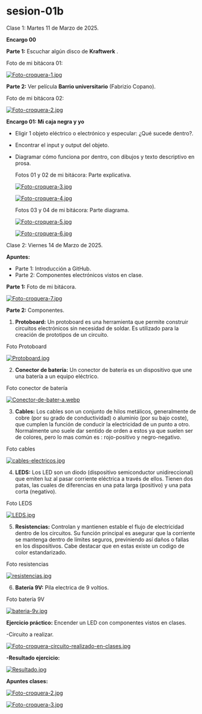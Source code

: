 # sesion-01b

Clase 1: Martes 11 de Marzo de 2025.

**Encargo 00**

**Parte 1:** Escuchar algún disco de **Kraftwerk** .

Foto de mi bitácora 01:

[![Foto-croquera-1.jpg](https://i.postimg.cc/wjbFcFrJ/Foto-croquera-1.jpg)](https://postimg.cc/sM7p3PsD)

**Parte 2:** Ver película **Barrio universitario** (Fabrizio Copano).

Foto de mi bitácora 02:

[![Foto-croquera-2.jpg](https://i.postimg.cc/wM6hdsPg/Foto-croquera-2.jpg)](https://postimg.cc/XGzZfX4z)

**Encargo 01: Mi caja negra y yo**

- Eligir 1 objeto eléctrico o electrónico y especular: ¿Qué sucede dentro?.
- Encontrar el input y output del objeto.
- Diagramar cómo funciona por dentro, con dibujos y texto descriptivo en prosa.

  Fotos 01 y 02 de mi bitácora: Parte explicativa.
  
  [![Foto-croquera-3.jpg](https://i.postimg.cc/sxvgSjG5/Foto-croquera-3.jpg)](https://postimg.cc/n9fxftkL)

  [![Foto-croquera-4.jpg](https://i.postimg.cc/6qg5fkCg/Foto-croquera-4.jpg)](https://postimg.cc/H80gpPZ9)

  Fotos 03 y 04 de mi bitácora: Parte diagrama.

  [![Foto-croquera-5.jpg](https://i.postimg.cc/Z5k5Bhby/Foto-croquera-5.jpg)](https://postimg.cc/9rphKKqW)

  [![Foto-croquera-6.jpg](https://i.postimg.cc/4xzNpFy2/Foto-croquera-6.jpg)](https://postimg.cc/21SDDG4n)

 Clase 2: Viernes 14 de Marzo de 2025.

 **Apuntes:**

- Parte 1: Introducción a GitHub.
- Parte 2: Componentes electrónicos vistos en clase.

**Parte 1:** Foto de mi bitácora.

[![Foto-croquera-7.jpg](https://i.postimg.cc/kgcGkpC6/Foto-croquera-7.jpg)](https://postimg.cc/688BZzyt)

**Parte 2:** Componentes.

1. **Protoboard:** Un protoboard es una herramienta que permite construir circuitos electrónicos sin necesidad de soldar. Es utilizado para la creación de prototipos de un circuito.

Foto Protoboard

[![Protoboard.jpg](https://i.postimg.cc/TPtyWHHM/Protoboard.jpg)](https://postimg.cc/DWbf95TB)

2. **Conector de batería:** Un conector de batería es un dispositivo que une una batería a un equipo eléctrico.

Foto conector de batería

[![Conector-de-bater-a.webp](https://i.postimg.cc/RqxqBrqf/Conector-de-bater-a.webp)](https://postimg.cc/GTzbF5Fh)

3. **Cables:** Los cables son un conjunto de hilos metálicos, generalmente de cobre (por su grado de conductividad) o aluminio (por su bajo coste), que cumplen la función de conducir la electricidad de un punto a otro. Normalmente uno suele dar sentido de orden a estos ya que suelen ser de colores, pero lo mas común es : rojo-positivo y negro-negativo.

Foto cables

[![cables-electricos.jpg](https://i.postimg.cc/SRMj3QQk/cables-electricos.jpg)](https://postimg.cc/0K98JsJB)

4. **LEDS:** Los LED son un diodo (dispositivo semiconductor unidireccional) que emiten luz al pasar corriente eléctrica a través de ellos. Tienen dos patas, las cuales de diferencias en una pata larga (positivo) y una pata corta (negativo).

Foto LEDS

[![LEDS.jpg](https://i.postimg.cc/XNpHHrFd/LEDS.jpg)](https://postimg.cc/ThvJhYt3)

5. **Resistencias:** Controlan y mantienen estable el flujo de electricidad dentro de los circuitos. Su función principal es asegurar que la corriente se mantenga dentro de límites seguros, previniendo así daños o fallas en los dispositivos. Cabe destacar que en estas existe un codigo de color estandarizado.

Foto resistencias

[![resistencias.jpg](https://i.postimg.cc/vBD47Lp1/resistencias.jpg)](https://postimg.cc/G8w3dY3r)

6. **Batería 9V:** Pila electrica de 9 voltios.

Foto batería 9V

[![bateria-9v.jpg](https://i.postimg.cc/k4ZBTRmT/bateria-9v.jpg)](https://postimg.cc/zbCzBB3h)

**Ejercicio práctico:** Encender un LED con componentes vistos en clases.

-Circuito a realizar.

[![Foto-croquera-circuito-realizado-en-clases.jpg](https://i.postimg.cc/85qhnzQm/Foto-croquera-circuito-realizado-en-clases.jpg)](https://postimg.cc/62f28wQ8)

**-Resultado ejercicio:**

[![Resultado.jpg](https://i.postimg.cc/zBWLvw6T/Resultado.jpg)](https://postimg.cc/VrfsHtYN)

**Apuntes clases:**

[![Foto-croquera-2.jpg](https://i.postimg.cc/ZKfqTDn1/Foto-croquera-2.jpg)](https://postimg.cc/JGk8xxbq)

[![Foto-croquera-3.jpg](https://i.postimg.cc/mgtghNFh/Foto-croquera-3.jpg)](https://postimg.cc/68xXmZcN)

